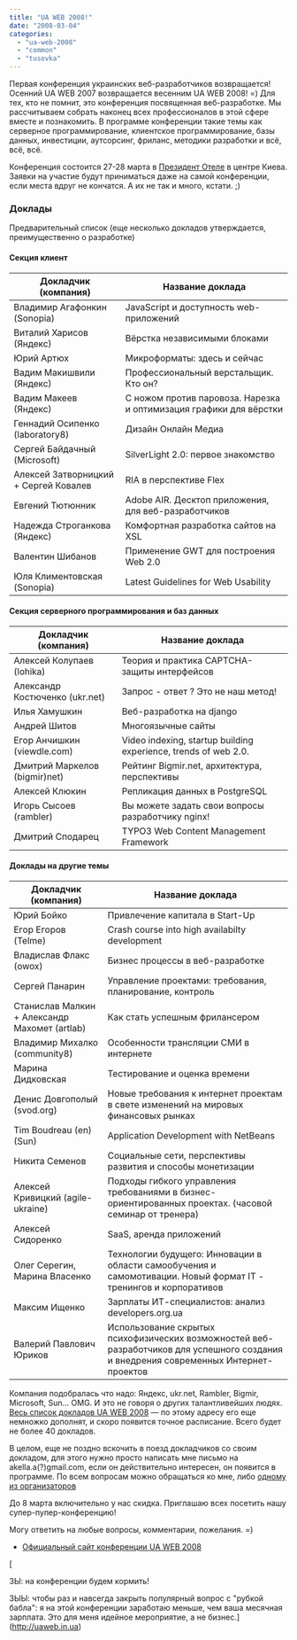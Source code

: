 ```yaml
---
title: "UA WEB 2008!"
date: "2008-03-04"
categories: 
  - "ua-web-2008"
  - "common"
  - "tusovka"
---
```


Первая конференция украинских веб-разработчиков возвращается! Осенний UA WEB 2007 возвращается весенним UA WEB 2008! =) Для тех, кто не помнит, это конференция посвященная веб-разработке. Мы рассчитываем собрать наконец всех профессионалов в этой сфере вместе и познакомить. В программе конференции такие темы как серверное программирование, клиентское программирование, базы данных, инвестиции, аутсорсинг, фриланс, методики разработки и всё, всё, всё.

Конференция состоится 27-28 марта в [Президент Отеле](http://uaweb.in.ua/delegates/3495.html) в центре Киева. Заявки на участие будут приниматься даже на самой конференции, если места вдруг не кончатся. А их не так и много, кстати. ;)

### Доклады

Предварительный список (еще несколько докладов утверждается, преимущественно о разработке)

#### Секция клиент

| Докладчик (компания) | Название доклада |
| --- | --- |
| Владимир Агафонкин (Sonopia) | JavaScript и доступность web-приложений |
| Виталий Харисов (Яндекс) | Вёрстка независимыми блоками |
| Юрий Артюх | Микроформаты: здесь и сейчас |
| Вадим Макишвили (Яндекс) | Профессиональный верстальщик. Кто он? |
| Вадим Макеев (Яндекс) | С ножом против паровоза. Нарезка и оптимизация графики для вёрстки |
| Геннадий Осипенко (laboratory8) | Дизайн Онлайн Медиа |
| Сергей Байдачный (Microsoft) | SilverLight 2.0: первое знакомство |
| Алексей Затворницкий + Сергей Ковалев | RIA в перспективе Flex |
| Евгений Тютюнник | Adobe AIR. Десктоп приложения, для веб-разработчиков |
| Надежда Строганкова (Яндекс) | Комфортная разработка сайтов на XSL |
| Валентин Шибанов | Применение GWT для построения Web 2.0 |
| Юля Климентовская (Sonopia) | Latest Guidelines for Web Usability |

#### Секция серверного программирования и баз данных

| Докладчик (компания) | Название доклада |
| --- | --- |
| Алексей Колупаев (lohika) | Теория и практика CAPTCHA-защиты интерфейсов |
| Александр Костюченко (ukr.net) | Запрос - ответ ? Это не наш метод! |
| Илья Хамушкин | Веб-разработка на django |
| Андрей Шитов | Многоязычные сайты |
| Егор Анчишкин (viewdle.com) | Video indexing, startup building experience, trends of web 2.0. |
| Дмитрий Маркелов (bigmir)net) | Рейтинг Bigmir.net, архитектура, перспективы |
| Алексей Клюкин | Репликация данных в PostgreSQL |
| Игорь Сысоев (rambler) | Вы можете задать свои вопросы разработчику nginx! |
| Дмитрий Сподарец | TYPO3 Web Content Management Framework |

#### Доклады на другие темы

| Докладчик (компания) | Название доклада |
| --- | --- |
| Юрий Бойко | Привлечение капитала в Start-Up |
| Егор Егоров (Telme) | Сrash course into high availabilty development |
| Владислав Флакс (owox) | Бизнес процессы в веб-разработке |
| Сергей Панарин | Управление проектами: требования, планирование, контроль |
| Станислав Малкин + Александр Махомет (artlab) | Как стать успешным фрилансером |
| Владимир Михалко (community8) | Особенности трансляции СМИ в интернете |
| Марина Дидковская | Тестирование и оценка времени |
| Денис Довгополый (svod.org) | Новые требования к интернет проектам в свете изменений на мировых финансовых рынках |
| Tim Boudreau (en) (Sun) | Application Development with NetBeans |
| Никита Семенов | Социальные сети, перспективы развития и способы монетизации |
| Алексей Кривицкий (agile-ukraine) | Подходы гибкого управления требованиями в бизнес-ориентированных проектах. (часовой семинар от тренера) |
| Алексей Сидоренко | SaaS, аренда приложений |
| Олег Серегин, Марина Власенко | Технологии будущего: Инновации в области самообучения и самомотивации. Новый формат IT - тренингов и корпоративов |
| Максим Ищенко | Зарплаты ИТ-специалистов: анализ developers.org.ua |
| Валерий Павлович Юриков | Использование скрытых психофизических возможностей веб-разработчиков для успешного создания и внедрения современных Интернет-проектов |

Компания подобралась что надо: Яндекс, ukr.net, Rambler, Bigmir, Microsoft, Sun... OMG. И это не говоря о других талантливейших людях. [Весь список докладов UA WEB 2008](http://uaweb.in.ua/news/3971.html) — по этому адресу его еще немножко дополнят, и скоро появится точное расписание. Всего будет не более 40 докладов.

В целом, еще не поздно вскочить в поезд докладчиков со своим докладом, для этого нужно просто написать мне письмо на akella.a(?)gmail.com, если он действительно интересен, он появится в программе. По всем вопросам можно обращаться ко мне, либо [одному из организаторов](http://uaweb.in.ua/delegates/3025.html)

До 8 марта включительно у нас скидка. Приглашаю всех посетить нашу супер-пупер-конференцию!

Могу ответить на любые вопросы, комментарии, пожелания. =)

- [Официальный сайт конференции UA WEB 2008](http://uaweb.in.ua)

[

ЗЫ: на конференции будем кормить!

ЗЫЫ: чтобы раз и навсегда закрыть популярный вопрос с "рубкой бабла": я на этой конференции заработаю меньше, чем ваша месячная зарплата. Это для меня идейное мероприятие, а не бизнес.](http://uaweb.in.ua)
